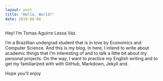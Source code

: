 ```yaml
---
layout: post
title: "Hello, World!"
date: 2019-08-08
---
```


Hey! I’m Tomas Aguirre Lessa Vaz. 

I’m a Brazillian undergrad student that is in love by Economics and Computer Science. And this is my blog. In here, I intend to write about academic things that I’m interesting of and to talk a little bit about my personal projects. On the way, I want to practice my English writing and to get my familiarized with with GitHub, Markdown, Jekyll and. 

Hope you'll enjoy
